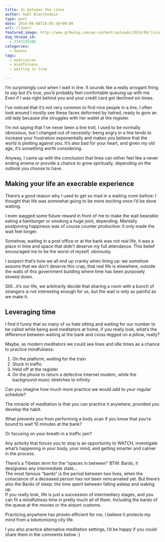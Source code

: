 ```yaml
---
title: In between the lines
author: Gaël Blanchemain
type: post
date: 2014-06-08T16:05:58+00:00
url: /lines/
featured_image: http://www.gr0wing.com/wp-content/uploads/2014/06/lining-up-e1402241613594.jpg
dsq_thread_id:
  - 2747225203
categories:
  - Howtos
tags:
  - meditation
  - mindfulness
  - waiting in line

---
```

I&#8217;m surprisingly cool when I wait in line. It sounds like a really arrogant thing to say but it&#8217;s true, you&#8217;d probably feel comfortable queuing up with me. Even if I was right behind you and your credit card got declined six times.

I&#8217;ve noticed that it&#8217;s not very common to find nice people in a line, I often look around I mostly see these faces deformed by hatred, ready to gore an old lady because she struggles with her wallet at the register.

I&#8217;m not saying that I&#8217;ve never been a line troll, I used to be normally obnoxious, but I changed out of necessity: being angry in a line tends to increase your frustration exponentially and makes you believe that the world is plotting against you. It&#8217;s also bad for your heart, and given my old age, it&#8217;s something worth considering.

Anyway, I came up with the conclusion that lines can either feel like a never ending enema or provide a chance to grow spiritually, depending on the outlook you choose to have.

## Making your life an execrable experience

There&#8217;s a good reason why I used to get so mad in a waiting room before: I thought that life was somewhat going to be more exciting once I&#8217;d be done waiting.

I even wagged some future reward in front of me to make the wait bearable: eating a hamburger or smoking a huge joint, depending. Mentally postponing happiness was of course counter productive: it only made the wait feel longer.

Somehow, waiting in a post office or at the bank was not real life, it was a place in time and space that didn&#8217;t deserve my full attendance. This belief encouraged me to be the worst of myself, obviously.

I suspect that&#8217;s how we all end up cranky when lining up: we somehow assume that we don&#8217;t deserve this crap, that real life is elsewhere, outside the walls of this government building where time has been purposely slowed down.

Still…it&#8217;s our life, we arbitrarily decide that sharing a room with a bunch of strangers is not interesting enough for us, but the wait is only as painful as we make it.

## Leveraging time

I find it funny that so many of us hate sitting and waiting for our number to be called while being avid meditators at home, if you really look, what&#8217;s the difference between waiting at the bank and cross-legged on a pillow, really?

Maybe, as modern meditators we could see lines and idle times as a chance to practice mindfulness:

  1. On the platform, waiting for the train
  2. Stuck in traffic
  3. Held off at the register
  4. On the phone to return a defective Internet modem, while the background music stretches to infinity

Can you imagine how much more practice we would add to your regular schedule?

The miracle of meditation is that you can practice it anywhere, provided you develop the habit.

What prevents you from performing a body scan if you know that you&#8217;re bound to wait 10 minutes at the bank?

Or focusing on your breath in a traffic jam?

Any activity that forces you to stop is an opportunity to WATCH, investigate what&#8217;s happening in your body, your mind, and getting smarter and calmer in the process.

There&#8217;s a Tibetan term for the &#8220;spaces in between&#8221; BTW: Bardo, it designates any intermediate state&#8230;  
The most famous &#8220;bardo&#8221; is the period between two lives, when the conscience of a deceased person has not been reincarnated yet. But there&#8217;s also the Bardo of sleep: the time spent between falling asleep and waking up.  
If you really look, life is just a succession of intermediary stages, and you can fit a mindfulness time in pretty much all of them. Including the bardo of the queue at the movies or the airport customs.

Practicing anywhere has proven efficient for me, I believe it protects my mind from a lobotomizing city life.

I you also practice alternative meditation settings, I&#8217;d be happy if you could share them in the comments below :)